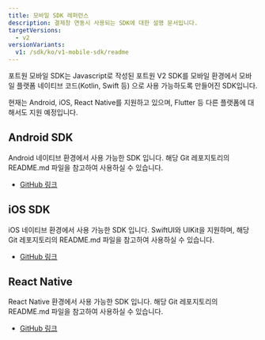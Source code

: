 ```yaml
---
title: 모바일 SDK 레퍼런스
description: 결제창 연동시 사용되는 SDK에 대한 설명 문서입니다.
targetVersions:
  - v2
versionVariants:
  v1: /sdk/ko/v1-mobile-sdk/readme
---
```


포트원 모바일 SDK는 Javascript로 작성된 포트원 V2 SDK를 모바일 환경에서 모바일 플랫폼 네이티브 코드(Kotlin, Swift 등) 으로 사용 가능하도록 만들어진 SDK입니다.

현재는 Android, iOS, React Native를 지원하고 있으며, Flutter 등 다른 플랫폼에 대해서도 지원 예정입니다.

## Android SDK

Android 네이티브 환경에서 사용 가능한 SDK 입니다. 해당 Git 레포지토리의 README.md 파일을 참고하여 사용하실 수 있습니다.

- [GitHub 링크](https://github.com/portone-io/android-sdk)

## iOS SDK

iOS 네이티브 환경에서 사용 가능한 SDK 입니다. SwiftUI와 UIKit을 지원하며, 해당 Git 레포지토리의 README.md 파일을 참고하여 사용하실 수 있습니다.

- [GitHub 링크](https://github.com/portone-io/ios-sdk)

## React Native

React Native 환경에서 사용 가능한 SDK 입니다. 해당 Git 레포지토리의 README.md 파일을 참고하여 사용하실 수 있습니다.

- [GitHub 링크](https://github.com/portone-io/react-native-sdk)
